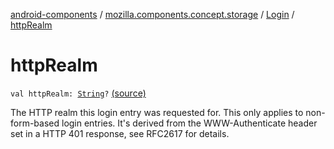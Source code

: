 [android-components](../../index.md) / [mozilla.components.concept.storage](../index.md) / [Login](index.md) / [httpRealm](./http-realm.md)

# httpRealm

`val httpRealm: `[`String`](https://kotlinlang.org/api/latest/jvm/stdlib/kotlin/-string/index.html)`?` [(source)](https://github.com/mozilla-mobile/android-components/blob/master/components/concept/storage/src/main/java/mozilla/components/concept/storage/LoginsStorage.kt#L36)

The HTTP realm this login entry was requested for.
This only applies to non-form-based login entries.
It's derived from the WWW-Authenticate header set in a HTTP 401
response, see RFC2617 for details.

